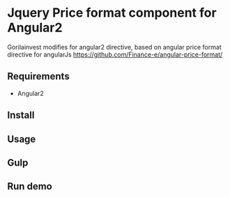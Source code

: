 # Jquery Price format component for Angular2

Gorilainvest modifies for angular2 directive, based on angular price format directive for angularJs
https://github.com/Finance-e/angular-price-format/

## Requirements

- Angular2

## Install


## Usage


## Gulp


## Run demo

